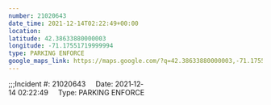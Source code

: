 ```yaml
---
number: 21020643
date_time: 2021-12-14T02:22:49+00:00
location: 
latitude: 42.38633880000003
longitude: -71.17551719999994
type: PARKING ENFORCE
google_maps_link: https://maps.google.com/?q=42.38633880000003,-71.17551719999994
---
```


;;;Incident #: 21020643     Date: 2021‐12‐14 02:22:49     Type: PARKING ENFORCE
